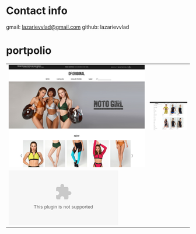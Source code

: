 # Contact info
gmail: lazarievvlad@gmail.com
github: lazarievvlad

# portpolio

|  |  |
|---|---|
|![dforiginal.com](dforiginal.com1.png)|![ldforiginal.com](dforiginal.com2.png)|
|![matruecannabis.com](matruecannabis.com)|
